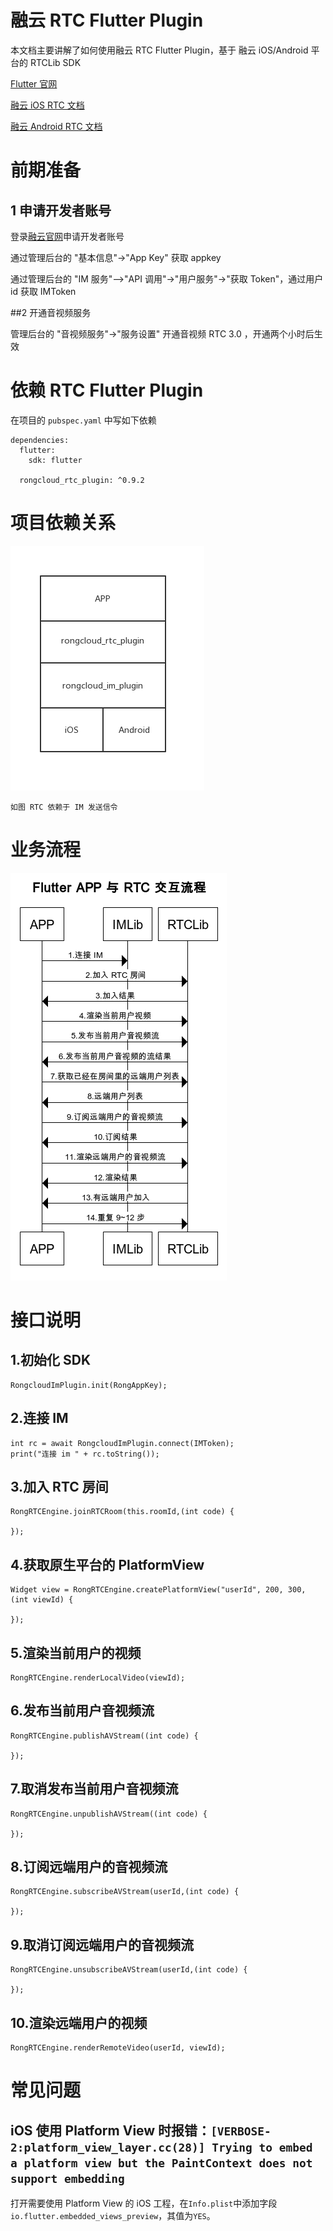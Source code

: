 # 融云 RTC Flutter Plugin

本文档主要讲解了如何使用融云  RTC Flutter Plugin，基于 融云 iOS/Android 平台的  RTCLib  SDK

[Flutter 官网](https://flutter.dev/)

[融云 iOS RTC 文档](https://www.rongcloud.cn/docs/ios_RTClib.html)

[融云 Android RTC 文档](https://www.rongcloud.cn/docs/android_RTClib.html)

# 前期准备

## 1 申请开发者账号

登录[融云官网](https://www.rongcloud.cn)申请开发者账号

通过管理后台的 "基本信息"->"App Key" 获取 appkey

通过管理后台的 "IM 服务"—>"API 调用"->"用户服务"->"获取 Token"，通过用户 id 获取 IMToken

##2 开通音视频服务

管理后台的 "音视频服务"->"服务设置" 开通音视频 RTC 3.0 ，开通两个小时后生效

# 依赖 RTC Flutter Plugin

在项目的 `pubspec.yaml` 中写如下依赖

```
dependencies:
  flutter:
    sdk: flutter

  rongcloud_rtc_plugin: ^0.9.2
```

# 项目依赖关系


![](images/arch_dependency.png)


`如图 RTC 依赖于 IM 发送信令`

# 业务流程

![](images/app_rtc.png)

# 接口说明


## 1.初始化 SDK

```
RongcloudImPlugin.init(RongAppKey);
```

## 2.连接 IM 

```
int rc = await RongcloudImPlugin.connect(IMToken);
print("连接 im " + rc.toString());
```

## 3.加入 RTC 房间

```
RongRTCEngine.joinRTCRoom(this.roomId,(int code) {
      
});
```

## 4.获取原生平台的 PlatformView

```
Widget view = RongRTCEngine.createPlatformView("userId", 200, 300, (int viewId) {
      
});

```

## 5.渲染当前用户的视频

```
RongRTCEngine.renderLocalVideo(viewId);
```


## 6.发布当前用户音视频流

```
RongRTCEngine.publishAVStream((int code) {

});
```

## 7.取消发布当前用户音视频流

```
RongRTCEngine.unpublishAVStream((int code) {

});

```

## 8.订阅远端用户的音视频流

```
RongRTCEngine.subscribeAVStream(userId,(int code) {
      
});
```

## 9.取消订阅远端用户的音视频流

```
RongRTCEngine.unsubscribeAVStream(userId,(int code) {

});
```

## 10.渲染远端用户的视频

```
RongRTCEngine.renderRemoteVideo(userId, viewId);
```

# 常见问题

## iOS 使用 Platform View 时报错：`[VERBOSE-2:platform_view_layer.cc(28)] Trying to embed a platform view but the PaintContext does not support embedding`

打开需要使用 Platform View 的 iOS 工程，在`Info.plist`中添加字段`io.flutter.embedded_views_preview`，其值为`YES`。
